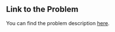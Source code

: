 
## Link to the Problem

You can find the problem description [here](https://leetcode.com/problems/rename-columns/description/?envType=study-plan-v2&envId=introduction-to-pandas&lang=pythondata).